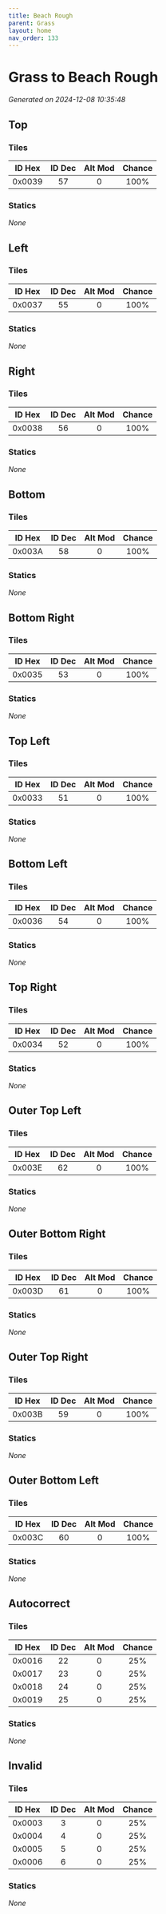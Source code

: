 ```yaml
---
title: Beach Rough
parent: Grass
layout: home
nav_order: 133
---
```


# Grass to Beach Rough

_Generated on 2024-12-08 10:35:48_

## Top

### Tiles

| ID Hex | ID Dec | Alt Mod | Chance |
|:------:|:------:|:--------:|:------:|
| 0x0039 | 57 | 0 | 100% |

### Statics

_None_

## Left

### Tiles

| ID Hex | ID Dec | Alt Mod | Chance |
|:------:|:------:|:--------:|:------:|
| 0x0037 | 55 | 0 | 100% |

### Statics

_None_

## Right

### Tiles

| ID Hex | ID Dec | Alt Mod | Chance |
|:------:|:------:|:--------:|:------:|
| 0x0038 | 56 | 0 | 100% |

### Statics

_None_

## Bottom

### Tiles

| ID Hex | ID Dec | Alt Mod | Chance |
|:------:|:------:|:--------:|:------:|
| 0x003A | 58 | 0 | 100% |

### Statics

_None_

## Bottom Right

### Tiles

| ID Hex | ID Dec | Alt Mod | Chance |
|:------:|:------:|:--------:|:------:|
| 0x0035 | 53 | 0 | 100% |

### Statics

_None_

## Top Left

### Tiles

| ID Hex | ID Dec | Alt Mod | Chance |
|:------:|:------:|:--------:|:------:|
| 0x0033 | 51 | 0 | 100% |

### Statics

_None_

## Bottom Left

### Tiles

| ID Hex | ID Dec | Alt Mod | Chance |
|:------:|:------:|:--------:|:------:|
| 0x0036 | 54 | 0 | 100% |

### Statics

_None_

## Top Right

### Tiles

| ID Hex | ID Dec | Alt Mod | Chance |
|:------:|:------:|:--------:|:------:|
| 0x0034 | 52 | 0 | 100% |

### Statics

_None_

## Outer Top Left

### Tiles

| ID Hex | ID Dec | Alt Mod | Chance |
|:------:|:------:|:--------:|:------:|
| 0x003E | 62 | 0 | 100% |

### Statics

_None_

## Outer Bottom Right

### Tiles

| ID Hex | ID Dec | Alt Mod | Chance |
|:------:|:------:|:--------:|:------:|
| 0x003D | 61 | 0 | 100% |

### Statics

_None_

## Outer Top Right

### Tiles

| ID Hex | ID Dec | Alt Mod | Chance |
|:------:|:------:|:--------:|:------:|
| 0x003B | 59 | 0 | 100% |

### Statics

_None_

## Outer Bottom Left

### Tiles

| ID Hex | ID Dec | Alt Mod | Chance |
|:------:|:------:|:--------:|:------:|
| 0x003C | 60 | 0 | 100% |

### Statics

_None_

## Autocorrect

### Tiles

| ID Hex | ID Dec | Alt Mod | Chance |
|:------:|:------:|:--------:|:------:|
| 0x0016 | 22 | 0 | 25% |
| 0x0017 | 23 | 0 | 25% |
| 0x0018 | 24 | 0 | 25% |
| 0x0019 | 25 | 0 | 25% |

### Statics

_None_

## Invalid

### Tiles

| ID Hex | ID Dec | Alt Mod | Chance |
|:------:|:------:|:--------:|:------:|
| 0x0003 | 3 | 0 | 25% |
| 0x0004 | 4 | 0 | 25% |
| 0x0005 | 5 | 0 | 25% |
| 0x0006 | 6 | 0 | 25% |

### Statics

_None_
